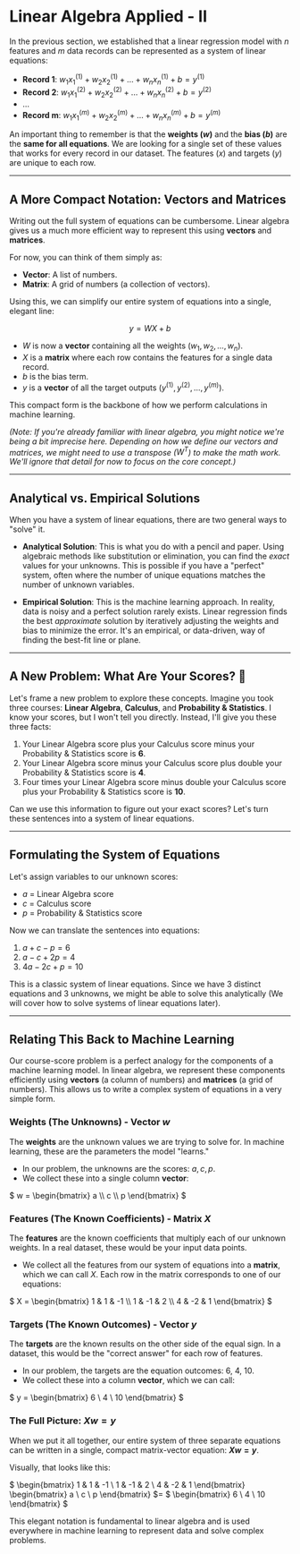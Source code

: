 # Linear Algebra Applied - II 

In the previous section, we established that a linear regression model with $n$ features and $m$ data records can be represented as a system of linear equations:

* **Record 1**: $w_1x_1^{(1)} + w_2x_2^{(1)} + \dots + w_nx_n^{(1)} + b = y^{(1)}$
* **Record 2**: $w_1x_1^{(2)} + w_2x_2^{(2)} + \dots + w_nx_n^{(2)} + b = y^{(2)}$
* ...
* **Record m**: $w_1x_1^{(m)} + w_2x_2^{(m)} + \dots + w_nx_n^{(m)} + b = y^{(m)}$

An important thing to remember is that the **weights ($w$)** and the **bias ($b$)** are the **same for all equations**. We are looking for a single set of these values that works for every record in our dataset. The features ($x$) and targets ($y$) are unique to each row.

---

## A More Compact Notation: Vectors and Matrices

Writing out the full system of equations can be cumbersome. Linear algebra gives us a much more efficient way to represent this using **vectors** and **matrices**.

For now, you can think of them simply as:
* **Vector**: A list of numbers.
* **Matrix**: A grid of numbers (a collection of vectors).

Using this, we can simplify our entire system of equations into a single, elegant line:

$$ y = WX + b $$

* $W$ is now a **vector** containing all the weights ($w_1, w_2, \dots, w_n$).
* $X$ is a **matrix** where each row contains the features for a single data record.
* $b$ is the bias term.
* $y$ is a **vector** of all the target outputs ($y^{(1)}, y^{(2)}, \dots, y^{(m)}$).

This compact form is the backbone of how we perform calculations in machine learning.

*(Note: If you're already familiar with linear algebra, you might notice we're being a bit imprecise here. Depending on how we define our vectors and matrices, we might need to use a transpose ($W^T$) to make the math work. We'll ignore that detail for now to focus on the core concept.)*

--- 

## Analytical vs. Empirical Solutions

When you have a system of linear equations, there are two general ways to "solve" it.

* **Analytical Solution**: This is what you do with a pencil and paper. Using algebraic methods like substitution or elimination, you can find the *exact* values for your unknowns. This is possible if you have a "perfect" system, often where the number of unique equations matches the number of unknown variables.

* **Empirical Solution**: This is the machine learning approach. In reality, data is noisy and a perfect solution rarely exists. Linear regression finds the best *approximate* solution by iteratively adjusting the weights and bias to minimize the error. It's an empirical, or data-driven, way of finding the best-fit line or plane.

---

## A New Problem: What Are Your Scores? 🤔

Let's frame a new problem to explore these concepts. Imagine you took three courses: **Linear Algebra**, **Calculus**, and **Probability & Statistics**. I know your scores, but I won't tell you directly. Instead, I'll give you these three facts:

1.  Your Linear Algebra score plus your Calculus score minus your Probability & Statistics score is **6**.
2.  Your Linear Algebra score minus your Calculus score plus double your Probability & Statistics score is **4**.
3.  Four times your Linear Algebra score minus double your Calculus score plus your Probability & Statistics score is **10**.

Can we use this information to figure out your exact scores? Let's turn these sentences into a system of linear equations.

--- 

## Formulating the System of Equations

Let's assign variables to our unknown scores:
* $a$ = Linear Algebra score
* $c$ = Calculus score
* $p$ = Probability & Statistics score

Now we can translate the sentences into equations:

1.  $a + c - p = 6$
2.  $a - c + 2p = 4$
3.  $4a - 2c + p = 10$

This is a classic system of linear equations. Since we have 3 distinct equations and 3 unknowns, we might be able to solve this analytically (We will cover how to solve systems of linear equations later).

---

## Relating This Back to Machine Learning

Our course-score problem is a perfect analogy for the components of a machine learning model. In linear algebra, we represent these components efficiently using **vectors** (a column of numbers) and **matrices** (a grid of numbers). This allows us to write a complex system of equations in a very simple form.

### Weights (The Unknowns) - Vector $w$

The **weights** are the unknown values we are trying to solve for. In machine learning, these are the parameters the model "learns."

* In our problem, the unknowns are the scores: $a, c, p$.
* We collect these into a single column **vector**:  

$`
w = \begin{bmatrix} a \\ c \\ p \end{bmatrix}
`$

### Features (The Known Coefficients) - Matrix $X$

The **features** are the known coefficients that multiply each of our unknown weights. In a real dataset, these would be your input data points.

* We collect all the features from our system of equations into a **matrix**, which we can call $X$. Each row in the matrix corresponds to one of our equations: 

$`
X = \begin{bmatrix}
1 & 1 & -1 \\
1 & -1 & 2 \\
4 & -2 & 1
\end{bmatrix}
`$

### Targets (The Known Outcomes) - Vector $y$

The **targets** are the known results on the other side of the equal sign. In a dataset, this would be the "correct answer" for each row of features.

* In our problem, the targets are the equation outcomes: 6, 4, 10.
* We collect these into a column **vector**, which we can call:  
 
$
y = \begin{bmatrix} 6 \\ 4 \\ 10 \end{bmatrix}
$

### The Full Picture: $Xw = y$

When we put it all together, our entire system of three separate equations can be written in a single, compact matrix-vector equation: **$Xw = y$**.  

Visually, that looks like this:  

$
\begin{bmatrix}
1 & 1 & -1 \\
1 & -1 & 2 \\
4 & -2 & 1
\end{bmatrix}
\begin{bmatrix} a \\ c \\ p \end{bmatrix}
$=
$
\begin{bmatrix} 6 \\ 4 \\ 10 \end{bmatrix}
$ 

This elegant notation is fundamental to linear algebra and is used everywhere in machine learning to represent data and solve complex problems.

